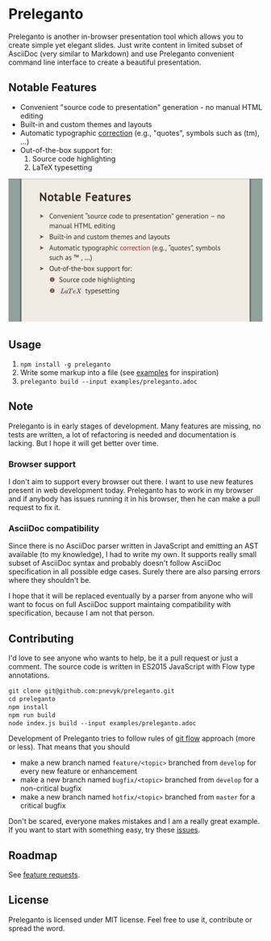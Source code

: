 # Preleganto

Preleganto is another in-browser presentation tool which allows you to create
simple yet elegant slides. Just write content in limited subset of AsciiDoc
(very similar to Markdown) and use Preleganto convenient command line interface
to create a beautiful presentation.

## Notable Features

* Convenient "source code to presentation" generation - no manual HTML editing
* Built-in and custom themes and layouts
* Automatic typographic [correction](https://github.com/pnevyk/tipograph) (e.g.,
  "quotes", symbols such as (tm), ...)
* Out-of-the-box support for:
    1. Source code highlighting
    2. LaTeX typesetting

![Notable Features](screenshot.png)

## Usage

1. `npm install -g preleganto`
2. Write some markup into a file (see [examples](examples/) for inspiration)
3. `preleganto build --input examples/preleganto.adoc`

## Note

Preleganto is in early stages of development. Many features are missing, no
tests are written, a lot of refactoring is needed and documentation is lacking.
But I hope it will get better over time.

### Browser support

I don't aim to support every browser out there. I want to use new features
present in web development today. Preleganto has to work in my browser and if
anybody has issues running it in his browser, then he can make a pull request to
fix it.

### AsciiDoc compatibility

Since there is no AsciiDoc parser written in JavaScript and emitting an AST
available (to my knowledge), I had to write my own. It supports really small
subset of AsciiDoc syntax and probably doesn't follow AsciiDoc specification in
all possible edge cases. Surely there are also parsing errors where they
shouldn't be.

I hope that it will be replaced eventually by a parser from anyone who will want
to focus on full AsciiDoc support maintaing compatibility with specification,
because I am not that person.

## Contributing

I'd love to see anyone who wants to help, be it a pull request or just a
comment. The source code is written in ES2015 JavaScript with Flow type
annotations.

```
git clone git@github.com:pnevyk/preleganto.git
cd preleganto
npm install
npm run build
node index.js build --input examples/preleganto.adoc
```

Development of Preleganto tries to follow rules of [git
flow](http://nvie.com/posts/a-successful-git-branching-model/) approach (more or
less). That means that you should

* make a new branch named `feature/<topic>` branched from `develop` for every
  new feature or enhancement
* make a new branch named `bugfix/<topic>` branched from `develop` for a
  non-critical bugfix
* make a new branch named `hotfix/<topic>` branched from `master` for a
  critical bugfix

Don't be scared, everyone makes mistakes and I am a really great example. If you
want to start with something easy, try these
[issues](https://github.com/pnevyk/preleganto/labels/easy).

## Roadmap

See [feature
requests](https://github.com/pnevyk/preleganto/labels/feature-request).

## License

Preleganto is licensed under MIT license. Feel free to use it, contribute or
spread the word.

